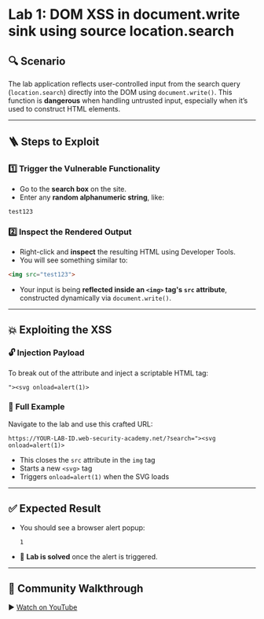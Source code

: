 # Lab 1: DOM XSS in document.write sink using source location.search

## 🔍 Scenario

The lab application reflects user-controlled input from the search query (`location.search`) directly into the DOM using `document.write()`. This function is **dangerous** when handling untrusted input, especially when it’s used to construct HTML elements.

---

## 🪜 Steps to Exploit

### 1️⃣ Trigger the Vulnerable Functionality

- Go to the **search box** on the site.
- Enter any **random alphanumeric string**, like:

```
test123

```

### 2️⃣ Inspect the Rendered Output

- Right-click and **inspect** the resulting HTML using Developer Tools.
- You will see something similar to:

```html
<img src="test123">

```

- Your input is being **reflected inside an `<img>` tag's `src` attribute**, constructed dynamically via `document.write()`.

---

## 💥 Exploiting the XSS

### 🔓 Injection Payload

To break out of the attribute and inject a scriptable HTML tag:

```
"><svg onload=alert(1)>
```

### 🧪 Full Example

Navigate to the lab and use this crafted URL:

```
https://YOUR-LAB-ID.web-security-academy.net/?search="><svg onload=alert(1)>
```

- This closes the `src` attribute in the `img` tag
- Starts a new `<svg>` tag
- Triggers `onload=alert(1)` when the SVG loads

---

## ✅ Expected Result

- You should see a browser alert popup:
    
    ```
    1
    
    ```
    
- 🎉 **Lab is solved** once the alert is triggered.

---

## 🎥 Community Walkthrough

▶️ [Watch on YouTube](https://youtu.be/JZgqsijAa-s)
